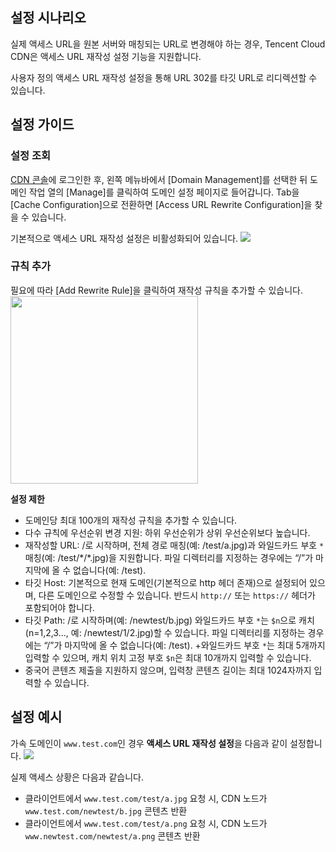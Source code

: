 ## 설정 시나리오

실제 액세스 URL을 원본 서버와 매칭되는 URL로 변경해야 하는 경우, Tencent Cloud CDN은 액세스 URL 재작성 설정 기능을 지원합니다.

사용자 정의 액세스 URL 재작성 설정을 통해 URL 302를 타깃 URL로 리디렉션할 수 있습니다.

## 설정 가이드

### 설정 조회

[CDN 콘솔](https://console.cloud.tencent.com/cdn)에 로그인한 후, 왼쪽 메뉴바에서 [Domain Management]를 선택한 뒤 도메인 작업 열의 [Manage]를 클릭하여 도메인 설정 페이지로 들어갑니다. Tab을 [Cache Configuration]으로 전환하면 [Access URL Rewrite Configuration]을 찾을 수 있습니다.

기본적으로 액세스 URL 재작성 설정은 비활성화되어 있습니다.
![](https://main.qcloudimg.com/raw/01f93aaa70c523ae0bb1ab5debae8558.png)


### 규칙 추가

필요에 따라 [Add Rewrite Rule]을 클릭하여 재작성 규칙을 추가할 수 있습니다.
<img src="https://main.qcloudimg.com/raw/97ea8713395f3af8654c39be97f124d3.png"  style="height:300px"></img>

**설정 제한**
+ 도메인당 최대 100개의 재작성 규칙을 추가할 수 있습니다.
+ 다수 규칙에 우선순위 변경 지원: 하위 우선순위가 상위 우선순위보다 높습니다.
+ 재작성할 URL: /로 시작하며, 전체 경로 매칭(예: /test/a.jpg)과 와일드카드 부호 `*` 매칭(예: /test/\*/\*.jpg)을 지원합니다. 파일 디렉터리를 지정하는 경우에는 “/”가 마지막에 올 수 없습니다(예: /test).
+ 타깃 Host: 기본적으로 현재 도메인(기본적으로 http 헤더 존재)으로 설정되어 있으며, 다른 도메인으로 수정할 수 있습니다. 반드시 `http://` 또는 `https://` 헤더가 포함되어야 합니다.
+ 타깃 Path: /로 시작하며(예: /newtest/b.jpg) 와일드카드 부호 `*`는 `$n`으로 캐치(n=1,2,3..., 예: /newtest/$1/$2.jpg)할 수 있습니다. 파일 디렉터리를 지정하는 경우에는 “/”가 마지막에 올 수 없습니다(예: /test).
+와일드카드 부호 `*`는 최대 5개까지 입력할 수 있으며, 캐치 위치 고정 부호 `$n`은 최대 10개까지 입력할 수 있습니다.
+ 중국어 콘텐츠 제출을 지원하지 않으며, 입력창 콘텐츠 길이는 최대 1024자까지 입력할 수 있습니다.




## 설정 예시

가속 도메인이 `www.test.com`인 경우 **액세스 URL 재작성 설정**을 다음과 같이 설정합니다.
![](https://main.qcloudimg.com/raw/214b034e578d5eaac0a63cacd49f1e2d.png)

실제 액세스 상황은 다음과 같습니다.

+ 클라이언트에서 `www.test.com/test/a.jpg` 요청 시, CDN 노드가 `www.test.com/newtest/b.jpg` 콘텐츠 반환
+ 클라이언트에서 `www.test.com/test/a.png` 요청 시, CDN 노드가 `www.newtest.com/newtest/a.png` 콘텐츠 반환



